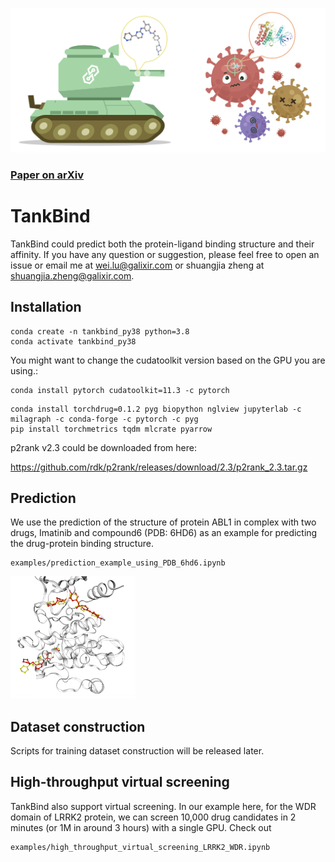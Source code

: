 ![header](imgs/header.png)

### [Paper on arXiv](https://biorxiv.org/cgi/content/short/2022.06.06.495043v1)

# TankBind
TankBind could predict both the protein-ligand binding structure and their affinity.
If you have any question or suggestion, please feel free to open an issue or email me at [wei.lu@galixir.com](wei.lu@galixir.com) or shuangjia zheng at [shuangjia.zheng@galixir.com](shuangjia.zheng@galixir.com).

## Installation
````
conda create -n tankbind_py38 python=3.8
conda activate tankbind_py38
````
You might want to change the cudatoolkit version based on the GPU you are using.:
````
conda install pytorch cudatoolkit=11.3 -c pytorch
````

````
conda install torchdrug=0.1.2 pyg biopython nglview jupyterlab -c milagraph -c conda-forge -c pytorch -c pyg
pip install torchmetrics tqdm mlcrate pyarrow
````

p2rank v2.3 could be downloaded from here:

https://github.com/rdk/p2rank/releases/download/2.3/p2rank_2.3.tar.gz



## Prediction
We use the prediction of the structure of protein ABL1 in complex with two drugs, Imatinib and compound6 (PDB: 6HD6) as an example for predicting the drug-protein binding structure. 

    examples/prediction_example_using_PDB_6hd6.ipynb

<img src="imgs/example_6hd6.png" width="200">


## Dataset construction
Scripts for training dataset construction will be released later.

## High-throughput virtual screening
TankBind also support virtual screening. In our example here, for the WDR domain of LRRK2 protein, we can screen 10,000 drug candidates in 2 minutes (or 1M in around 3 hours) with a single GPU. Check out

    examples/high_throughput_virtual_screening_LRRK2_WDR.ipynb

